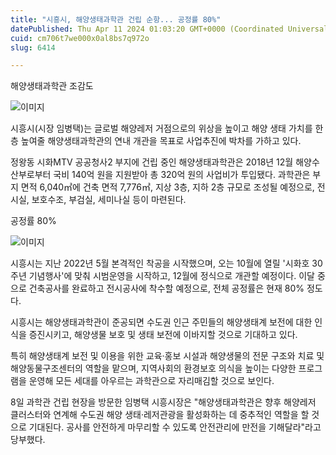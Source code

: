 ```yaml
---
title: "시흥시, 해양생태과학관 건립 순항... 공정률 80%"
datePublished: Thu Apr 11 2024 01:03:20 GMT+0000 (Coordinated Universal Time)
cuid: cm706t7we000x0al8bs7q972o
slug: 6414

---
```



해양생태과학관 조감도

![이미지](https://cdn.hashnode.com/res/hashnode/image/upload/v1739260523461/c959705a-da63-45dd-bd01-c46f99e55351.jpeg)

시흥시(시장 임병택)는 글로벌 해양레저 거점으로의 위상을 높이고 해양 생태 가치를 한층 높여줄 해양생태과학관의 연내 개관을 목표로 사업추진에 박차를 가하고 있다.

정왕동 시화MTV 공공청사2 부지에 건립 중인 해양생태과학관은 2018년 12월 해양수산부로부터 국비 140억 원을 지원받아 총 320억 원의 사업비가 투입됐다. 과학관은 부지 면적 6,040㎡에 건축 면적 7,776㎡, 지상 3층, 지하 2층 규모로 조성될 예정으로, 전시실, 보호수조, 부검실, 세미나실 등이 마련된다.

공정률 80%

![이미지](https://cdn.hashnode.com/res/hashnode/image/upload/v1739260525558/0c3c880d-3291-4cd6-807f-ac41a3bb2d70.jpeg)

시흥시는 지난 2022년 5월 본격적인 착공을 시작했으며, 오는 10월에 열릴 '시화호 30주년 기념행사'에 맞춰 시범운영을 시작하고, 12월에 정식으로 개관할 예정이다. 이달 중으로 건축공사를 완료하고 전시공사에 착수할 예정으로, 전체 공정률은 현재 80% 정도다.

시흥시는 해양생태과학관이 준공되면 수도권 인근 주민들의 해양생태계 보전에 대한 인식을 증진시키고, 해양생물 보호 및 생태 보전에 이바지할 것으로 기대하고 있다.

특히 해양생태계 보전 및 이용을 위한 교육·홍보 시설과 해양생물의 전문 구조와 치료 및 해양동물구조센터의 역할을 맡으며, 지역사회의 환경보호 의식을 높이는 다양한 프로그램을 운영해 모든 세대를 아우르는 과학관으로 자리매김할 것으로 보인다.

8일 과학관 건립 현장을 방문한 임병택 시흥시장은 "해양생태과학관은 향후 해양레저 클러스터와 연계해 수도권 해양 생태·레저관광을 활성화하는 데 중추적인 역할을 할 것으로 기대된다. 공사를 안전하게 마무리할 수 있도록 안전관리에 만전을 기해달라"라고 당부했다.